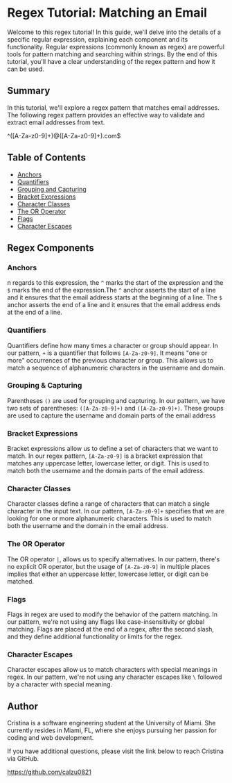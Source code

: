# Regex Tutorial: Matching an Email

Welcome to this regex tutorial! In this guide, we'll delve into the details of a specific regular expression, explaining each component and its functionality. Regular expressions (commonly known as regex) are powerful tools for pattern matching and searching within strings. By the end of this tutorial, you'll have a clear understanding of the regex pattern and how it can be used.

## Summary

In this tutorial, we'll explore a regex pattern that matches email addresses. The following regex pattern provides an effective way to validate and extract email addresses from text.

^([A-Za-z0-9]+)@([A-Za-z0-9]+)\.com$

## Table of Contents

- [Anchors](#anchors)
- [Quantifiers](#quantifiers)
- [Grouping and Capturing](#grouping-and-capturing)
- [Bracket Expressions](#bracket-expressions)
- [Character Classes](#character-classes)
- [The OR Operator](#the-or-operator)
- [Flags](#flags)
- [Character Escapes](#character-escapes)

## Regex Components

### Anchors

n regards to this expression, the `^` marks the start of the expression and the `$` marks the end of the expression.The `^` anchor asserts the start of a line and it ensures that the email address starts at the beginning of a line. The `$` anchor asserts the end of a line and it ensures that the email address ends at the end of a line.

### Quantifiers

Quantifiers define how many times a character or group should appear. In our pattern, `+` is a quantifier that follows `[A-Za-z0-9]`. It means "one or more" occurrences of the previous character or group. This allows us to match a sequence of alphanumeric characters in the username and domain.

### Grouping & Capturing

Parentheses `()` are used for grouping and capturing. In our pattern, we have two sets of parentheses: `([A-Za-z0-9]+)` and `([A-Za-z0-9]+)`. These groups are used to capture the username and domain parts of the email address

### Bracket Expressions

Bracket expressions allow us to define a set of characters that we want to match. In our regex pattern, `[A-Za-z0-9]` is a bracket expression that matches any uppercase letter, lowercase letter, or digit. This is used to match both the username and the domain parts of the email address.

### Character Classes

Character classes define a range of characters that can match a single character in the input text. In our pattern, `[A-Za-z0-9]+` specifies that we are looking for one or more alphanumeric characters. This is used to match both the username and the domain in the email address.

### The OR Operator

The OR operator `|`, allows us to specify alternatives. In our pattern, there's no explicit OR operator, but the usage of `[A-Za-z0-9]` in multiple places implies that either an uppercase letter, lowercase letter, or digit can be matched.

### Flags

Flags in regex are used to modify the behavior of the pattern matching. In our pattern, we're not using any flags like case-insensitivity or global matching. Flags are placed at the end of a regex, after the second slash, and they define additional functionality or limits for the regex.

### Character Escapes

Character escapes allow us to match characters with special meanings in regex. In our pattern, we're not using any character escapes like `\` followed by a character with special meaning.

## Author

Cristina is a software engineering student at the University of Miami. She currently resides in Miami, FL, where she enjoys pursuing her passion for coding and web development.

If you have additional questions, please visit the link below to reach Cristina via GitHub.

https://github.com/calzu0821
